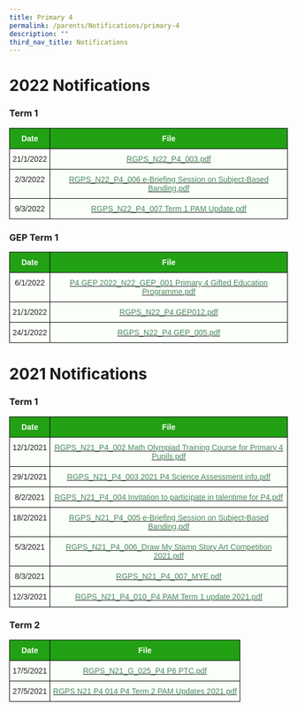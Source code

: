 ```yaml
---
title: Primary 4
permalink: /parents/Notifications/primary-4
description: ""
third_nav_title: Notifications
---
```

# 2022 Notifications

### Term 1

<style type="text/css">
.tg  {border-collapse:collapse;border-spacing:0;}
.tg td{border-color:black;border-style:solid;border-width:1px;font-family:Arial, sans-serif;font-size:14px;
  overflow:hidden;padding:10px 5px;word-break:normal;}
.tg th{border-color:black;border-style:solid;border-width:1px;font-family:Arial, sans-serif;font-size:14px;
  font-weight:normal;overflow:hidden;padding:10px 5px;word-break:normal;}
.tg .tg-pk3b{background-color:#FBFFFA;color:#222;text-align:center;vertical-align:top}
.tg .tg-1h0n{background-color:#22A114;color:#FBFFFA;font-weight:bold;text-align:center;vertical-align:top}
.tg .tg-gbal{background-color:#FBFFFA;color:#49875C;text-align:center;text-decoration:underline;vertical-align:top}
</style>
<table class="tg">
<thead>
  <tr>
    <th class="tg-1h0n">Date</th>
    <th class="tg-1h0n">File</th>
  </tr>
</thead>
<tbody>
  <tr>
    <td class="tg-pk3b">21/1/2022</td>
    <td class="tg-gbal"><a href="/files/RGPS_N22_P4_003.pdf"><span style="font-weight:400;color:#49875C">RGPS_N22_P4_003.pdf</span></a><br></td>
  </tr>
  <tr>
    <td class="tg-pk3b">2/3/2022</td>
    <td class="tg-gbal"><a href="/files/RGPS_N22_P4_006%20e-Briefing%20Session%20on%20Subject-Based%20Banding.pdf"><span style="font-weight:400;color:#49875C">RGPS_N22_P4_006 e-Briefing Session on Subject-Based Banding.pdf</span></a><br></td>
  </tr>
  <tr>
    <td class="tg-pk3b">9/3/2022</td>
    <td class="tg-gbal"><a href="/files/RGPS_N22_P4_007%20Term%201%20PAM%20Update.pdf"><span style="font-weight:400;color:#49875C">RGPS_N22_P4_007 Term 1 PAM Update.pdf</span></a></td>
  </tr>
</tbody>
</table>

### GEP Term 1
<style type="text/css">
.tg  {border-collapse:collapse;border-spacing:0;}
.tg td{border-color:black;border-style:solid;border-width:1px;font-family:Arial, sans-serif;font-size:14px;
  overflow:hidden;padding:10px 5px;word-break:normal;}
.tg th{border-color:black;border-style:solid;border-width:1px;font-family:Arial, sans-serif;font-size:14px;
  font-weight:normal;overflow:hidden;padding:10px 5px;word-break:normal;}
.tg .tg-pk3b{background-color:#FBFFFA;color:#222;text-align:center;vertical-align:top}
.tg .tg-1h0n{background-color:#22A114;color:#FBFFFA;font-weight:bold;text-align:center;vertical-align:top}
.tg .tg-gbal{background-color:#FBFFFA;color:#49875C;text-align:center;text-decoration:underline;vertical-align:top}
</style>
<table class="tg">
<thead>
  <tr>
    <th class="tg-1h0n">Date</th>
    <th class="tg-1h0n">File</th>
  </tr>
</thead>
<tbody>
  <tr>
    <td class="tg-pk3b">6/1/2022</td>
    <td class="tg-gbal"><a href="/files/P4%20GEP%202022_N22_GEP_001%20Primary%204%20Gifted%20Education%20Programme.pdf"><span style="font-weight:400;color:#49875C">P4 GEP 2022_N22_GEP_001 Primary 4 Gifted Education Programme.pdf</span></a><br></td>
  </tr>
  <tr>
    <td class="tg-pk3b">21/1/2022</td>
    <td class="tg-gbal"><a href="/files/RGPS_N22_P4%20GEP012.pdf"><span style="font-weight:400;color:#49875C">RGPS_N22_P4 GEP012.pdf</span></a><br></td>
  </tr>
  <tr>
    <td class="tg-pk3b">24/1/2022</td>
    <td class="tg-gbal"><a href="/files/RGPS_N22_P4%20GEP_005.pdf"><span style="font-weight:400;color:#49875C">RGPS_N22_P4 GEP_005.pdf</span></a></td>
  </tr>
</tbody>
</table>

# 2021 Notifications

### Term 1

<style type="text/css">
.tg  {border-collapse:collapse;border-spacing:0;}
.tg td{border-color:black;border-style:solid;border-width:1px;font-family:Arial, sans-serif;font-size:14px;
  overflow:hidden;padding:10px 5px;word-break:normal;}
.tg th{border-color:black;border-style:solid;border-width:1px;font-family:Arial, sans-serif;font-size:14px;
  font-weight:normal;overflow:hidden;padding:10px 5px;word-break:normal;}
.tg .tg-pk3b{background-color:#FBFFFA;color:#222;text-align:center;vertical-align:top}
.tg .tg-1h0n{background-color:#22A114;color:#FBFFFA;font-weight:bold;text-align:center;vertical-align:top}
.tg .tg-gbal{background-color:#FBFFFA;color:#49875C;text-align:center;text-decoration:underline;vertical-align:top}
</style>
<table class="tg">
<thead>
  <tr>
    <th class="tg-1h0n">Date  </th>
    <th class="tg-1h0n">File</th>
  </tr>
</thead>
<tbody>
  <tr>
    <td class="tg-pk3b">12/1/2021</td>
    <td class="tg-gbal"><a href="/files/RGPS_N21_P4_002%20Math%20Olympiad%20Training%20Course%20for%20Primary%204%20Pupils.pdf"><span style="font-weight:400;color:#49875C">RGPS_N21_P4_002 Math Olympiad Training Course for Primary 4 Pupils.pdf</span></a><span style="color:#222;background-color:#FBFFFA"> </span><br></td>
  </tr>
  <tr>
    <td class="tg-pk3b">29/1/2021</td>
    <td class="tg-gbal"><a href="/files/RGPS_N21_P4_003%202021%20P4%20Science%20Assessment%20info.pdf"><span style="font-weight:400;color:#49875C">RGPS_N21_P4_003 2021 P4 Science Assessment info.pdf</span></a><span style="color:#222;background-color:#FBFFFA"> </span><br></td>
  </tr>
  <tr>
    <td class="tg-pk3b">8/2/2021</td>
    <td class="tg-gbal"><a href="/files/RGPS_N21_P4_004%20Invitation%20to%20participate%20in%20talentime%20for%20P4.pdf"><span style="font-weight:400;color:#49875C">RGPS_N21_P4_004 Invitation to participate in talentime for P4.pdf</span></a><br></td>
  </tr>
  <tr>
    <td class="tg-pk3b">18/2/2021</td>
    <td class="tg-gbal"><a href="/files/RGPS_N21_P4_005%20e-Briefing%20Session%20on%20Subject-Based%20Banding.pdf"><span style="font-weight:400;color:#49875C">RGPS_N21_P4_005 e-Briefing Session on Subject-Based Banding.pdf</span></a><br></td>
  </tr>
  <tr>
    <td class="tg-pk3b">5/3/2021</td>
    <td class="tg-gbal"><a href="/files/RGPS_N21_P4_006_Draw%20My%20Stamp%20Story%20Art%20Competition%202021.pdf"><span style="font-weight:400;color:#49875C">RGPS_N21_P4_006_Draw My Stamp Story Art Competition 2021.pdf</span></a><br></td>
  </tr>
  <tr>
    <td class="tg-pk3b">8/3/2021</td>
    <td class="tg-gbal"><a href="/files/RGPS_N21_P4_007_MYE.pdf"><span style="font-weight:400;color:#49875C">RGPS_N21_P4_007_MYE.pdf</span></a><br></td>
  </tr>
  <tr>
    <td class="tg-pk3b">12/3/2021</td>
    <td class="tg-gbal"><a href="/files/RGPS_N21_P4_010_P4%20PAM%20Term%201%20update%202021.pdf"><span style="font-weight:400;color:#49875C">RGPS_N21_P4_010_P4 PAM Term 1 update 2021.pdf</span></a></td>
  </tr>
</tbody>
</table>

### Term 2

<style type="text/css">
.tg  {border-collapse:collapse;border-spacing:0;}
.tg td{border-color:black;border-style:solid;border-width:1px;font-family:Arial, sans-serif;font-size:14px;
  overflow:hidden;padding:10px 5px;word-break:normal;}
.tg th{border-color:black;border-style:solid;border-width:1px;font-family:Arial, sans-serif;font-size:14px;
  font-weight:normal;overflow:hidden;padding:10px 5px;word-break:normal;}
.tg .tg-pk3b{background-color:#FBFFFA;color:#222;text-align:center;vertical-align:top}
.tg .tg-1h0n{background-color:#22A114;color:#FBFFFA;font-weight:bold;text-align:center;vertical-align:top}
.tg .tg-gbal{background-color:#FBFFFA;color:#49875C;text-align:center;text-decoration:underline;vertical-align:top}
</style>
<table class="tg">
<thead>
  <tr>
    <th class="tg-1h0n">Date  </th>
    <th class="tg-1h0n">File</th>
  </tr>
</thead>
<tbody>
  <tr>
    <td class="tg-pk3b">17/5/2021</td>
    <td class="tg-gbal"><a href="/files/RGPS_N21_G_025_P4%20P6%20PTC.pdf"><span style="font-weight:400;color:#49875C">RGPS_N21_G_025_P4 P6 PTC.pdf</span></a><br></td>
  </tr>
  <tr>
    <td class="tg-pk3b">27/5/2021</td>
    <td class="tg-gbal"><a href="/files/RGPS%20N21%20P4%20014%20P4%20Term%202%20PAM%20Updates%202021.pdf"><span style="font-weight:400;color:#49875C">RGPS N21 P4 014 P4 Term 2 PAM Updates 2021.pdf</span></a></td>
  </tr>
</tbody>
</table>